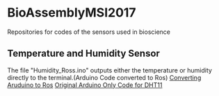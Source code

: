 # BioAssemblyMSI2017
Repositories for codes of the sensors used in bioscience

## Temperature and Humidity Sensor
The file "Humidity_Ross.ino" outputs either the temperature or humidity directly to the terminal.(Arduino Code converted to Ros)
[Converting Aruduino to Ros](http://wiki.ros.org/rosserial_arduino/Tutorial)
[Original Arduino Only Code for DHT11](http://playground.arduino.cc/Main/DHT11Lib)
